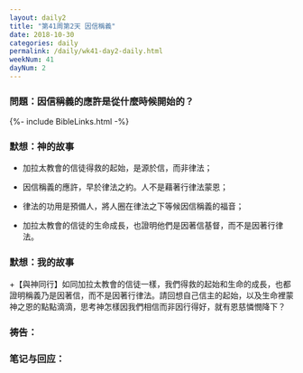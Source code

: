 ```yaml
---
layout: daily2
title: "第41周第2天 因信稱義"
date: 2018-10-30
categories: daily
permalink: /daily/wk41-day2-daily.html
weekNum: 41
dayNum: 2
---
```


### 問題：因信稱義的應許是從什麼時候開始的？

{%- include BibleLinks.html -%}

### 默想：神的故事 
+ 加拉太教會的信徒得救的起始，是源於信，而非律法；

+ 因信稱義的應許，早於律法之約。人不是藉著行律法蒙恩；

+ 律法的功用是預備人，將人圈在律法之下等候因信稱義的福音；

+ 加拉太教會的信徒的生命成長，也證明他們是因著信基督，而不是因著行律法。

### 默想：我的故事
+【與神同行】如同加拉太教會的信徒一樣，我們得救的起始和生命的成長，也都證明稱義乃是因著信，而不是因著行律法。請回想自己信主的起始，以及生命裡蒙神之恩的點點滴滴，思考神怎樣因我們相信而非因行得好，就有恩慈憐憫降下？

### 祷告：

### 笔记与回应：


